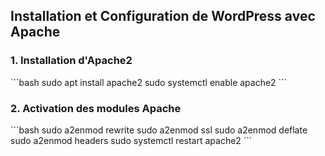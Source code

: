 ## Installation et Configuration de WordPress avec Apache

### 1. Installation d'Apache2
\```bash
sudo apt install apache2
sudo systemctl enable apache2
\```

### 2. Activation des modules Apache
\```bash
sudo a2enmod rewrite
sudo a2enmod ssl
sudo a2enmod deflate
sudo a2enmod headers
sudo systemctl restart apache2
\```



